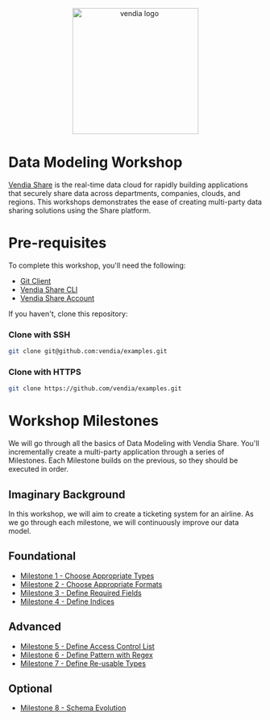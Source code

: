 <p align="center">
  <a href="https://vendia.net/">
    <img src="https://www.vendia.com/images/logo/logo.svg" alt="vendia logo" width="250px">
  </a>
</p>

# Data Modeling Workshop

[Vendia Share](https://www.vendia.net) is the real-time data cloud for rapidly building applications that securely share data across departments, companies, clouds, and regions.  This workshops demonstrates the ease of creating multi-party data sharing solutions using the Share platform.

# Pre-requisites

To complete this workshop, you'll need the following:

* [Git Client](https://git-scm.com/downloads)
* [Vendia Share CLI](https://vendia.net/docs/share/cli)
* [Vendia Share Account](https://share.vendia.net/signup)

If you haven't, clone this repository:

### Clone with SSH

```bash
git clone git@github.com:vendia/examples.git
```

### Clone with HTTPS

```bash
git clone https://github.com/vendia/examples.git
```

# Workshop Milestones

We will go through all the basics of Data Modeling with Vendia Share.
You'll incrementally create a multi-party application through a series of Milestones.  Each Milestone builds on the previous, so they should be executed in order.

## Imaginary Background

In this workshop, we will aim to create a ticketing system for an airline. As we go through each milestone, we will continuously improve our data model.

## Foundational
* [Milestone 1 - Choose Appropriate Types](README-Milestone1.md)
* [Milestone 2 - Choose Appropriate Formats](README-Milestone2.md)
* [Milestone 3 - Define Required Fields](README-Milestone3.md)
* [Milestone 4 - Define Indices](README-Milestone4.md)

## Advanced
* [Milestone 5 - Define Access Control List](README-Milestone5.md)
* [Milestone 6 - Define Pattern with Regex](README-Milestone6.md)
* [Milestone 7 - Define Re-usable Types](README-Milestone7.md)

## Optional
* [Milestone 8 - Schema Evolution](README-Milestone8.md)
